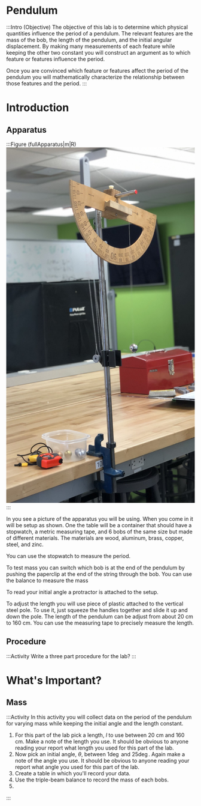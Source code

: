 # Pendulum

:::Intro (Objective)
The objective of this lab is to determine which physical quantities influence the period of a pendulum. The relevant features are the mass of the bob, the length of the pendulum, and the initial angular displacement. By making many measurements of each feature while keeping the other two constant you will construct an argument as to which feature or features influence the period.

Once you are convinced which feature or features affect the period of the pendulum you will mathematically characterize the relationship between those features and the period. 
:::

# Introduction

## Apparatus

:::Figure (fullApparatus|m|R)
![Picture of the apparatus. Has a metal bar vertically clamped to a table. At the top of the bar clamped on is another bar that is orthogonal to the original. Clamped to the horizontal bar is a large wooden protractor. In front of the protractor is a string goes through a hole in the horizontal bar. In the middle of the vertical rod is a piece of plastic that is used to adjust the length of the string.](imgs/Lab1/FullApparatus.jpg "Fully Constructed Pendulum Apparatus (Click on me to see a larger version)")
:::

In [](Figure-fullApparatus) you see a picture of the apparatus you will be using. When you come in it will be setup as shown. One the table will be a container that should have a stopwatch, a metric measuring tape, and 6 bobs of the same size but made of different materials. The materials are wood, aluminum, brass, copper, steel, and zinc.

You can use the stopwatch to measure the period. 

To test mass you can switch which bob is at the end of the pendulum by pushing the paperclip at the end of the string through the bob. You can use the balance to measure the mass

To read your initial angle a protractor is attached to the setup.

To adjust the length you will use piece of plastic attached to the vertical steel pole. To use it, just squeeze the handles together and slide it up and down the pole. The length of the pendulum can be adjust from about 20 cm to 160 cm. You can use the measuring tape to precisely measure the length. 


## Procedure

:::Activity
Write a three part procedure for the lab?
:::


# What's Important?

## Mass

:::Activity
In this activity you will collect data on the period of the pendulum for varying mass while keeping the initial angle and the length constant.

1. For this part of the lab pick a length, $l$ to use between 20 cm and 160 cm. Make a note of the length you use. It should be obvious to anyone reading your report what length you used for this part of the lab. 
2. Now pick an initial angle, $\theta$, between $1\deg$ and $25\deg$. Again make a note of the angle you use. It should be obvious to anyone reading your report what angle you used for this part of the lab. 
3. Create a table in which you'll record your data. 
4. Use the triple-beam balance to record the mass of each bobs.
5. 
:::


